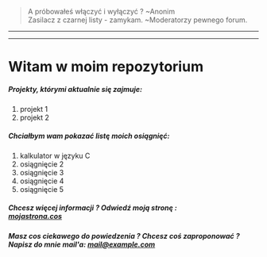 > A próbowałeś włączyć i wyłączyć ? ~Anonim <br/>
> Zasilacz z czarnej listy - zamykam. ~Moderatorzy pewnego forum.
-----------------------------------------------------------------
-----------------------------------------------------------------
# Witam w moim repozytorium

##### Projekty, którymi aktualnie się zajmuje:
1. projekt 1
2. projekt 2
##### Chciałbym wam pokazać listę moich osiągnięć:
1. kalkulator w języku C
2. osiągnięcie 2
3. osiągnięcie 3
4. osiągnięcie 4
5. osiągnięcie 5

##### Chcesz więcej informacji ? Odwiedź moją stronę : <br/> [mojastrona.cos](https://mojastrona.cos)

##### Masz cos ciekawego do powiedzenia ? Chcesz coś zaproponować ? <br/> Napisz do mnie mail'a: mail@example.com

